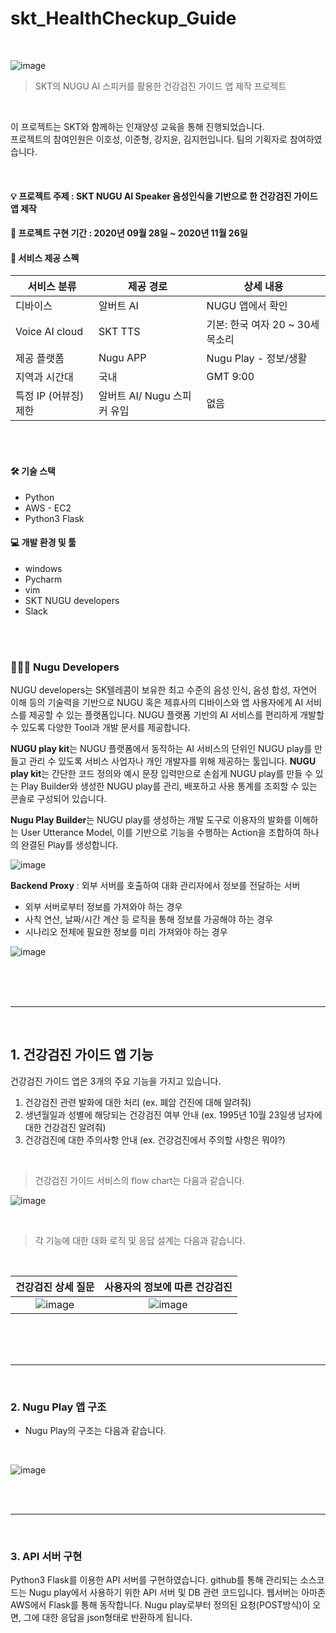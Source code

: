 # skt_HealthCheckup_Guide
<br>

![image](https://user-images.githubusercontent.com/102462534/181045821-19486c99-4c4a-4c4b-91b0-1795cc6983e4.png)


> SKT의 NUGU AI 스피커를 활용한 건강검진 가이드 앱 제작 프로젝트

<br>

이 프로젝트는 SKT와 함께하는 인재양성 교육을 통해 진행되었습니다.<br>
프로젝트의 참여인원은 이호성, 이준형, 강지윤, 김지헌입니다. 팀의 기획자로 참여하였습니다.

<br/>

#### :bulb: 프로젝트 주제 : SKT NUGU AI Speaker 음성인식을 기반으로 한 건강검진 가이드 앱 제작
#### 📆 프로젝트 구현 기간 : 2020년 09월 28일 ~ 2020년 11월 26일
#### 🦉 서비스 제공 스펙 
|서비스 분류|제공 경로|상세 내용
|-|-|-|
| 디바이스 | 알버트 AI | NUGU 앱에서 확인 |
| Voice AI cloud | SKT TTS |  기본: 한국 여자 20 ~ 30세 목소리 |
| 제공 플랫폼 | Nugu APP | Nugu Play - 정보/생활 |
| 지역과 시간대 | 국내 | GMT 9:00 |
| 특정 IP (어뷰징) 제한 | 알버트 AI/ Nugu 스피커 유입 | 없음 |

<br>
<br>

#### 🛠 기술 스택
- Python
- AWS - EC2
- Python3 Flask

#### 💻 개발 환경 및 툴
- windows
- Pycharm
- vim
- SKT NUGU developers
- Slack

<br>
<br>



### 👨🏻‍🔧 Nugu Developers

NUGU developers는 SK텔레콤이 보유한 최고 수준의 음성 인식, 음성 합성, 자연어 이해 등의 기술력을 기반으로 NUGU 혹은 제휴사의 디바이스와 앱 사용자에게 AI 서비스를 제공할 수 있는 플랫폼입니다. NUGU 플랫폼 기반의 AI 서비스를 편리하게 개발할 수 있도록 다양한 Tool과 개발 문서를 제공합니다.

**NUGU play kit**는 NUGU 플랫폼에서 동작하는 AI 서비스의 단위인 NUGU play를 만들고 관리 수 있도록 서비스 사업자나 개인 개발자를 위해 제공하는 툴입니다. **NUGU play kit**는 간단한 코드 정의와 예시 문장 입력만으로 손쉽게 NUGU play를 만들 수 있는 Play Builder와 생성한 NUGU play를 관리, 배포하고 사용 통계를 조회할 수 있는 콘솔로 구성되어 있습니다. 
<br>


**Nugu Play Builder**는 NUGU play를 생성하는 개발 도구로 이용자의 발화를 이해하는 User Utterance Model, 이를 기반으로 기능을 수행하는 Action을 조합하여 하나의 완결된 Play를 생성합니다.

![image](https://user-images.githubusercontent.com/102462534/182028700-03a59aff-40d6-4864-9614-9c2a93697746.png)


**Backend Proxy** : 외부 서버를 호출하여 대화 관리자에서 정보를 전달하는 서버 

- 외부 서버로부터 정보를 가져와야 하는 경우
- 사칙 연산, 날짜/시간 계산 등 로직을 통해 정보를 가공해야 하는 경우
- 시나리오 전체에 필요한 정보를 미리 가져와야 하는 경우

![image](https://user-images.githubusercontent.com/102462534/182028678-539691be-e48c-4f47-a36f-5002e1b6f55e.png)


<br>
<br>

<br>


--------------------
<br>

## 1. 건강검진 가이드 앱 기능
건강검진 가이드 앱은 3개의 주요 기능을 가지고 있습니다. <br>
1. 건강검진 관련 발화에 대한 처리 (ex. 폐암 건진에 대해 알려줘)
2. 생년월일과 성별에 해당되는 건강검진 여부 안내 (ex. 1995년 10월 23일생 남자에 대한 건강검진 알려줘)
3. 건강검진에 대한 주의사항 안내 (ex. 건강검진에서 주의할 사항은 뭐야?)


<br>

> 건강검진 가이드 서비스의 flow chart는 다음과 같습니다.

![image](https://user-images.githubusercontent.com/102462534/181048346-fba15b77-4f37-4e3e-8964-f33002da715d.png)

<br>

> 각 기능에 대한 대화 로직 및 응답 설계는 다음과 같습니다.
<br>

건강검진 상세 질문  |   사용자의 정보에 따른 건강검진
:-------------------------:|:-------------------------:
![image](https://user-images.githubusercontent.com/102462534/181048640-fb9921e4-d9a0-42ee-a0a7-676d9a5ca17f.png) | ![image](https://user-images.githubusercontent.com/102462534/181048707-cafbb9b6-a2e3-43b2-af66-3ab717f94ddf.png)




<br>

<br>
<br>

--------------

<br>

### 2. Nugu Play 앱 구조
- Nugu Play의 구조는 다음과 같습니다.
<br>

![image](https://user-images.githubusercontent.com/102462534/181048983-283bf5b6-7ab7-4672-ac76-df4ccdb8bfa0.png)

<br>
<br>

--------------------

<br>

### 3. API 서버 구현
Python3 Flask를 이용한 API 서버를 구현하였습니다. github를 통해 관리되는 소스코드는 Nugu play에서 사용하기 위한 API 서버 및 DB 관련 코드입니다. 웹서버는 아마존 AWS에서 Flask를 통해 동작합니다. Nugu play로부터 정의된 요청(POST방식)이 오면, 그에 대한 응답을 json형태로 반환하게 됩니다.



<br>
<br>
